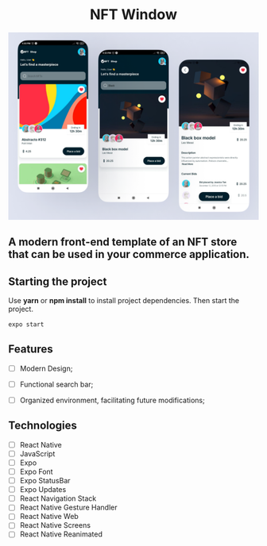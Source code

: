 <h1 align="center">
  NFT Window
</h1>


![cover](.github/NFTWindow.png?style=flat)


## A modern front-end template of an NFT store that can be used in your commerce application.

## Starting the project
Use **yarn** or **npm install** to install project dependencies.
Then start the project.

```cl
expo start
```

## Features

-   [ ] Modern Design;
-   [ ] Functional search bar;
-   [ ] Organized environment, facilitating future modifications;


## Technologies

-   [ ] React Native
-   [ ] JavaScript
-   [ ] Expo
-   [ ] Expo Font
-   [ ] Expo StatusBar
-   [ ] Expo Updates
-   [ ] React Navigation Stack
-   [ ] React Native Gesture Handler
-   [ ] React Native Web
-   [ ] React Native Screens
-   [ ] React Native Reanimated

<br />

